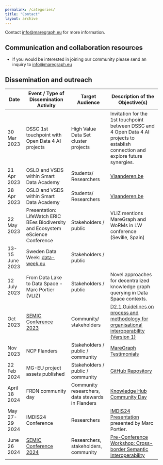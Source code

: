 ```yaml
---
permalink: /categories/
title: "Contact"
layout: archive
---
```


Contact [info@maregraph.eu](mailto:info@maregraph.eu) for more information. 

## Communication and collaboration resources

- If you would be interested in joining our community please send an inquiry to [info@maregraph.eu](mailto:info@maregraph.eu)


## Dissemination and outreach

| Date            | Event / Type of Dissemination Activity                                 | Target Audience                   | Description of the Objective(s)                                           |
|------------------|-----------------------------------------------------------------------|-----------------------------------|--------------------------------------------------------------------------|
| 30 Mar 2023     | DSSC 1st touchpoint with Open Data 4 AI projects                    | High Value Data Set cluster projects                   | Invitation for the 1st touchpoint between DSSC and 4 Open Data 4 AI projects to establish connection and explore future synergies. |
| 21 Apr 2023     | OSLO and VSDS within Smart Data Academy | Students/ Researchers                  | [Vlaanderen.be](https://dynamicforms.crmiv.vlaanderen.be/EventModule/Page/Show/5f7cc069-8a9f-4bcc-bf2c-22e2d2f4cfd0?PreFillIds=c9ba174c-cc44-ed11-bba3-0022489fd897,fe64e3a2-dec3-ed11-83ff-0022489fd897)                                                            |                                                                          |
| 28 Apr 2023     | OSLO and VSDS within Smart Data Academy | Students/ Researchers                  | [Vlaanderen.be](https://dynamicforms.crmiv.vlaanderen.be/EventModule/Page/Show/5f7cc069-8a9f-4bcc-bf2c-22e2d2f4cfd0?PreFillIds=c9ba174c-cc44-ed11-bba3-0022489fd897,fe64e3a2-dec3-ed11-83ff-0022489fd897)                                                              |                                                                          |
| 22 May 2023     | Presentation: LifeWatch ERIC BEes Biodiversity and Ecosystem eScience Conference                        | Stakeholders / public             |         VLIZ mentions MareGraph and WoRMs in LW conference (Seville, Spain)                                                                 |
| 13-15 June 2023 | Sweden Data Week: [data-week.eu](https://data-week.eu/)              |      Stakeholders / public                             |                                                                          |
| 12 July 2023    | From Data Lake to Data Space - Marc Portier (VLIZ)                 | Stakeholders / public             | Novel approaches for decentralized knowledge graph querying in Data Space contexts. |
| Oct 2023        | [SEMIC Conference 2023](https://semic2023.eu/)                                              |    Community/ stakeholders                               |          [D2.1 Guidelines on process and methodology for organisational interoperability (Version 1)](https://zenodo.org/records/8167337#:~:text=MareGraph%20aims%20to%20bring%20together%20and)                   |
| Nov 2023        | NCP Flanders  |       Stakeholders / public / community                            |   [MareGraph Testimonials](https://ncpflanders.be/testimonials/maregraph-towards-an-interoperable-marine-knowledge-graph)                                                                       |
| 22 Feb 2024     | MG-EU project assets published                                       |  Stakeholders / public / community  |     [GitHub Repository](https://github.com/MareGraph-EU/assets)                                                              |
| April 18 2024   | FRDN community day                                                  | Community researchers, data stewards in Flanders |  [Knowledge Hub Community Day](https://tessafwo.idloom.events/knowledge-hub-community-day-VLIZ) |
| May 27-29 2024  | IMDIS24 Conference                                                            | Researchers                       | [IMDIS24 Presentation](https://bit.ly/imdis24-day1-tech-157-portier) presented by Marc Portier. |
| June 26 2024    | [SEMIC Conference 2024](https://semic2024.eu/)                                                   | Researchers, stakeholders, community | [Pre-Conference Workshop: Cross-border Semantic Interoperability](https://www.youtube.com/watch?v=3TXLDbpkRzQ&list=PLTqrUzsdFBKZmeePo_C8WnKrRGg6cG5K_&index=2&t=1s&ab_channel=InteroperableEurope)



